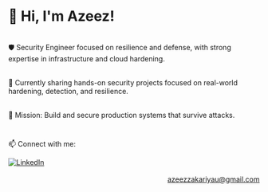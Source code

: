 <h1>👋 Hi, I'm Azeez!</h1> 

<br>🛡️ Security Engineer focused on resilience and defense, with strong expertise in infrastructure and cloud hardening.<br/>  

<br>🔧 Currently sharing hands-on security projects focused on real-world hardening, detection, and resilience.</br>

<br>🎯 Mission: Build and secure production systems that survive attacks.</br>  

<!--
<h2><img src="https://github.com/azak00/azak00/assets/26345001/c790c4b1-a879-4599-a681-a0e79c335455" alt="MarineGEO circle logo" style="height: 30px; width:30px;"/> Works:</h2> 

+ <h3><a href="https://github.com/azak00/SOC-WITH-SIEM">SOC ON Azure Sentinel</a></h3>
+ <h3><a href="https://github.com/azak00/cloud-infra-for-cloud-app">Secure cloud-native App Deployment with ARM Template</a></h3>
+ <h3><a href="https://github.com/azak00/CI-CD_WITH_JENKINS_AND_AZURE_DEVOPS">CI/CD WITH JENKINS AND AZURE DEVOPS</a></h3>

<h2><img src="https://github.com/azak00/azak00/assets/26345001/6e5ae7af-69f9-48aa-88bb-2971da5a8cc2" alt="MarineGEO circle logo" style="height: 35px; width:30px;"/> Certifications:</h2>

- [CompTIA Security+](https://www.credly.com/badges/05958354-21c1-442f-b29e-1939ac345041)
- [CompTIA Advanced Security+](https://www.credly.com/badges/3ef1f5ea-74bc-4e7e-817a-d2e4db537c01)
- [AWS Certified Cloud](https://www.credly.com/badges/949ebbe5-d5b8-461e-a56a-0c2b9cc40647)      
-->

<h3></h3>

 
<br>📫 Connect with me:</br>

[![LinkedIn](https://img.shields.io/badge/LinkedIn-Connect-blue?logo=linkedin)](https://www.linkedin.com/in/azeez-zakariyau-33214a73/)
<br><br/>
<span style="float: right;">azeezzakariyau@gmail.com</span>







<!--
[linkedin]: https://www.linkedin.com/in/azeez-zakariyau-33214a73/
<img align="left" alt="Azeez | LinkedIn" width="22px" src="https://cdn.jsdelivr.net/npm/simple-icons@v3/icons/linkedin.svg" />
<br/><a href="https://github.com/azak00">DevOps</a> + </a><a href="https://github.com/azak00"> Cybersecurity Engineer</a></h1> 
<h2><img src="https://github.com/azak00/azak00/assets/26345001/8d184cd4-df38-46fa-ae3b-2d1c93d93ffc" alt="MarineGEO circle logo" style="height: 30px; width:30px;"/> DevOps Projects:</h2> 
<h2>🤳 Connect with me:</h2>
<h2>📫 Connect with me:</h2>
 <img align="left" alt="Azeez | Twitter" width="22px" src="https://cdn.jsdelivr.net/npm/simple-icons@v3/icons/twitter.svg" />
 <img align="left" alt="Azeez | LinkedIn" width="22px" src="https://cdn.jsdelivr.net/npm/simple-icons@v3/icons/linkedin.svg" />
-->


<!--
**joshmadakor1/joshmadakor1** is a ✨ _special_ ✨ repository because its `README.md` (this file) appears on your GitHub profile.

Here are some ideas to get you started:

- 🔭 I’m currently working on ...
- 🌱 I’m currently learning ...
- 👯 I’m looking to collaborate on ...
- 🤔 I’m looking for help with ...
- 💬 Ask me about ...
- 📫 How to reach me: ...
- 😄 Pronouns: ...
- ⚡ Fun fact: ...
-->
